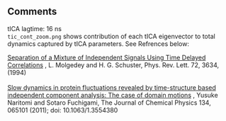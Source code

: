 ## Comments

tICA lagtime: 16 ns
</br >
`tic_cont_zoom.png` shows contribution of each tICA eigenvector to total dynamics captured by tICA parameters. See Refrences below:
</br >


<a href="https://journals.aps.org/prl/abstract/10.1103/PhysRevLett.72.3634">Separation of a Mixture of Independent Signals Using Time Delayed Correlations</a>
, L. Molgedey and H. G. Schuster, Phys. Rev. Lett. 72, 3634, (1994) 
<br />  
<a href="https://aip.scitation.org/doi/abs/10.1063/1.3554380">Slow dynamics in protein fluctuations revealed by time-structure based independent component analysis: The case of domain motions</a>
, Yusuke Naritomi and Sotaro Fuchigami,  The Journal of Chemical Physics 134, 065101 (2011); doi: 10.1063/1.3554380


